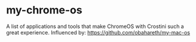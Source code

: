 # my-chrome-os
A list of applications and tools that make ChromeOS with Crostini such a great experience. Influenced by: https://github.com/obahareth/my-mac-os 

